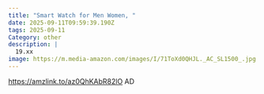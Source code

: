 ```yaml
---
title: "Smart Watch for Men Women, "
date: 2025-09-11T09:59:39.190Z
tags: 2025-09-11
Category: other
description: |
  19.xx
image: https://m.media-amazon.com/images/I/71ToXd0QHJL._AC_SL1500_.jpg
---
```

https://amzlink.to/az0QhKAbR82lO
AD